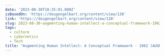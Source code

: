 ```yaml
---
date: '2023-08-30T18:35:01.000Z'
isBasedOn: 'https://dougengelbart.org/content/view/138'
link: 'https://dougengelbart.org/content/view/138'
slug: 2023-08-30-augmenting-human-intellect-a-conceptual-framework-1962-augment3906
tags:
  - culture
  - cybernetics
  - Tech
title: "Augmenting Human Intellect: A Conceptual Framework - 1962 (AUGMENT,3906,)\_-"
---
```


